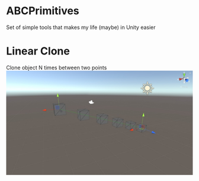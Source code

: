 # ABCPrimitives
Set of simple tools that makes my life (maybe) in Unity easier 

# Linear Clone
Clone object N times between two points
![alt text](LinearClone.jpg?raw=true "Linear Clone")
